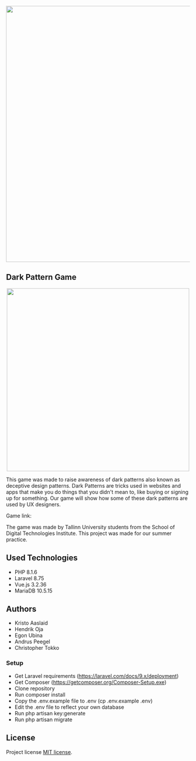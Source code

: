 <p align="center"><a href="http://suvepraktika.cs.tlu.ee/2022/ryhm02/" target="_blank"><img src="https://user-images.githubusercontent.com/90237392/174481900-b8b26269-8383-4225-9239-15a4d138d888.png" width="700"></a></p>

## Dark Pattern Game

<p align="center"><a href="http://suvepraktika.cs.tlu.ee/2022/ryhm02/" target="_blank"><img src="https://user-images.githubusercontent.com/90237392/174482289-3345dab2-24bc-46e6-b185-3016b5e329a3.JPG" width="500"></a></p>

This game was made to raise awareness of dark patterns also known as deceptive design patterns. Dark Patterns are tricks used in websites and apps that make you do things that you didn't mean to, like buying or signing up for something. Our game will show how some of these dark patterns are used by UX designers. 

Game link: 

The game was made by Tallinn University students from the School of Digital Technologies Institute. This project was made for our summer practice.

## Used Technologies

- PHP 8.1.6
- Laravel 8.75
- Vue.js 3.2.36
- MariaDB 10.5.15

## Authors

- Kristo Aaslaid
- Hendrik Oja
- Egon Ubina
- Andrus Peegel
- Christopher Tokko

### Setup
- Get Laravel requirements (https://laravel.com/docs/9.x/deployment)
- Get Composer (https://getcomposer.org/Composer-Setup.exe)
- Clone repository
- Run composer install
- Copy the .env.example file to .env (cp .env.example .env)
- Edit the .env file to reflect your own database
- Run php artisan key:generate
- Run php artisan migrate

## License

Project license [MIT license](https://opensource.org/licenses/MIT).
